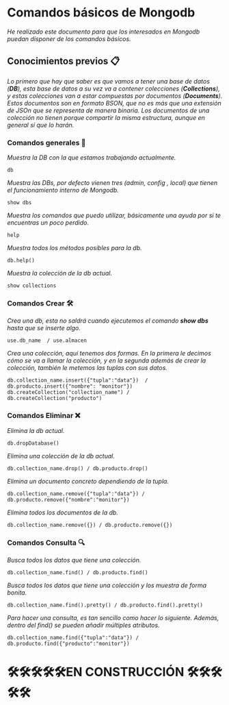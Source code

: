 # Comandos básicos de Mongodb

_He realizado este documento para que los interesados en Mongodb puedan disponer de los comandos básicos._

## Conocimientos previos 📋

_Lo primero que hay que saber es que vamos a tener una base de datos (**DB**), esta base de datos a su vez va a contener colecciones (**Collections**), y estas colecciones van a estar compuestas por documentos (**Documents**). Estos documentos son en formato BSON, que no es más que una extensión de JSOn que se representa de manera binaria.
Los documentos de una colección no tienen porque compartir la misma estructura, aunque en general sí que lo harán._

### Comandos generales 📌

_Muestra la DB con la que estamos trabajando actualmente._

```
db
```
_Muestra las DBs, por defecto vienen tres (admin, config , local) que tienen el funcionamiento interno de Mongodb._

```
show dbs
```
_Muestra los comandos que puedo utilizar, básicamente una ayuda por si te encuentras un poco perdido._

```
help
```
_Muestra todos los métodos posibles para la db._

```
db.help()
```
_Muestra la colección de la db actual._

```
show collections
```

### Comandos Crear 🛠️

_Crea una db, esta no saldrá cuando ejecutemos el comando **show dbs** hasta que se inserte algo._

```
use.db_name  / use.almacen
```
_Crea una colección, aquí tenemos dos formas. En la primera le decimos cómo se va a llamar la colección, y en la segunda además de crear la colección, también le metemos las tuplas con sus datos._

```
db.collection_name.insert({"tupla":"data"})  / db.producto.insert({"nombre": "monitor"})
db.createCollection("collection_name") / db.createCollection("producto")
```

### Comandos Eliminar ❌

_Elimina la db actual._

```
db.dropDatabase()
```
_Elimina una colección de la db actual._

```
db.collection_name.drop() / db.producto.drop()
```
_Elimina un documento concreto dependiendo de la tupla._

```
db.collection_name.remove({"tupla":"data"}) / db.producto.remove({"nombre":"monitor"})
```
_Elimina todos los documentos de la db._

```
db.collection_name.remove({}) / db.producto.remove({})
```

### Comandos Consulta 🔍

_Busca todos los datos que tiene una colección._

```
db.collection_name.find() / db.producto.find()
```
_Busca todos los datos que tiene una colección y los muestra de forma bonita._

```
db.collection_name.find().pretty() / db.producto.find().pretty()
```
_Para hacer una consulta, es tan sencillo como hacer lo siguiente. Además, dentro del find() se pueden añadir múltiples atributos._

```
db.collection_name.find({"tupla":"data"}) / db.producto.find({"producto":"monitor"})
```

# 🛠️🛠️🛠️🛠️🛠️EN CONSTRUCCIÓN 🛠️🛠️🛠️🛠️🛠️




